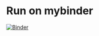 # Run on mybinder
[![Binder](https://mybinder.org/badge_logo.svg)](https://mybinder.org/v2/gh/patrickhaddadteaching/testfromcolab/main?urlpath=voila%2Frender%2Ftest_audio.ipynb)

